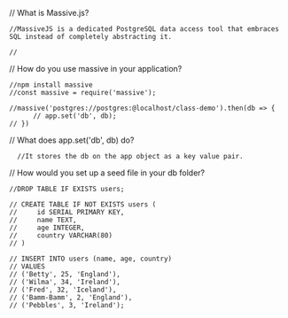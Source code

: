 // What is Massive.js?

    //MassiveJS is a dedicated PostgreSQL data access tool that embraces SQL instead of completely abstracting it.
    
    //
    
    
// How do you use massive in your application?

    //npm install massive
    //const massive = require('massive');
    
    //massive('postgres://postgres:@localhost/class-demo').then(db => {
          // app.set('db', db);  
    // })
    
    
    
// What does app.set('db', db) do?

      //It stores the db on the app object as a key value pair. 
      
      


// How would you set up a seed file in your db folder?

    //DROP TABLE IF EXISTS users; 
    
    // CREATE TABLE IF NOT EXISTS users (
    //     id SERIAL PRIMARY KEY,
    //     name TEXT,
    //     age INTEGER,
    //     country VARCHAR(80)
    // )
    
    // INSERT INTO users (name, age, country)
    // VALUES 
    // ('Betty', 25, 'England'),
    // ('Wilma', 34, 'Ireland'),
    // ('Fred', 32, 'Iceland'),
    // ('Bamm-Bamm', 2, 'England'),
    // ('Pebbles', 3, 'Ireland');

































































































































































































































































